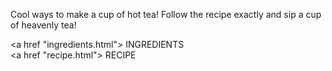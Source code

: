 Cool ways to make a cup of hot tea!
Follow the recipe exactly and sip a cup of heavenly tea!

<a href "ingredients.html"> INGREDIENTS </a> <br>
<a href "recipe.html"> RECIPE </a> <br>


